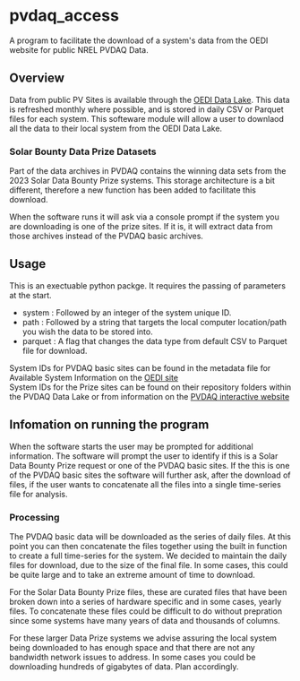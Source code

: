 
# pvdaq_access
A program to facilitate the download of a system's data from the OEDI website for public NREL PVDAQ Data.

## Overview
Data from public PV Sites is available through the [OEDI Data Lake][1]. This data is refreshed monthly where possible, and is stored in daily CSV or Parquet files for each system. This softeware module will allow a user to downlaod all the data to their local system from the OEDI Data Lake.

### Solar Bounty Data Prize Datasets
Part of the data archives in PVDAQ contains the winning data sets from the 2023 Solar Data Bounty Prize systems. This storage architecture is a bit different, therefore a new function has been added to facilitate this download.

When the software runs it will ask via a console prompt if the system you are downloading is one of the prize sites. If it is, it will extract data from those archives instead of the PVDAQ basic archives.

## Usage
This is an exectuable python packge. It requires the passing of parameters at the start.
* system : Followed by an integer of the system unique ID. 
* path : Followed by a string that targets the local computer location/path you wish the data to be stored into.
* parquet : A flag that changes the data type from default CSV to Parquet file for download.

System IDs for PVDAQ basic sites can be found in the metadata file for Available System Information on the [OEDI site][1]</br>
System IDs for the Prize sites can be found on their repository folders within the PVDAQ Data Lake or from information on the [PVDAQ interactive website][2] 

## Infomation on running the program
When the software starts the user may be prompted for additional information. The software will prompt the user to identify if this is a Solar Data Bounty Prize request or one of the 
PVDAQ basic sites. If the this is one of the PVDAQ basic sites the software will further ask, after the download of files,  if the user wants to concatenate all the files into a single time-series 
file for analysis.  

### Processing
The PVDAQ basic data will be downloaded as the series of daily files. At this point you can then concatenate the files together using the built in function to create a full time-series for the system. 
We decided to maintain the daily files for download, due to the size of the final file. In some cases, this could be quite large and to take an extreme amount of time to download.

For the Solar Data Bounty Prize files, these are curated files that have been broken down into a series of hardware specific and in some cases, yearly files. To concatenate these files could be 
difficult to do without prepration since some systems have many years of data and thousands of columns. 

For these larger Data Prize systems we advise assuring the local system being downloaded to has enough space and that there are not any bandwidth network issues to address. In some cases
you could be downloading hundreds of gigabytes of data. Plan accordingly.

[1]:https://data.openei.org/submissions/4568
[2]:https://openei.org/wiki/PVDAQ
